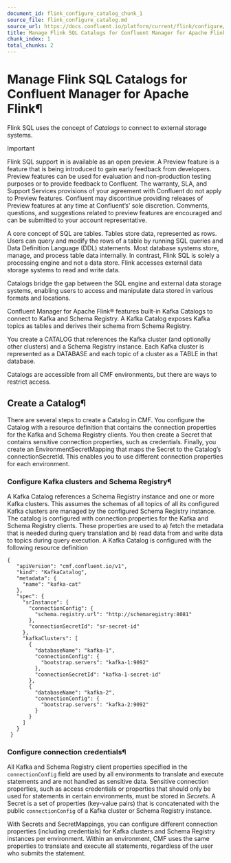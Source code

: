 ```yaml
---
document_id: flink_configure_catalog_chunk_1
source_file: flink_configure_catalog.md
source_url: https://docs.confluent.io/platform/current/flink/configure/catalog.html
title: Manage Flink SQL Catalogs for Confluent Manager for Apache Flink
chunk_index: 1
total_chunks: 2
---
```


# Manage Flink SQL Catalogs for Confluent Manager for Apache Flink¶

Flink SQL uses the concept of _Catalogs_ to connect to external storage systems.

Important

Flink SQL support in is available as an open preview. A Preview feature is a feature that is being introduced to gain early feedback from developers. Preview features can be used for evaluation and non-production testing purposes or to provide feedback to Confluent. The warranty, SLA, and Support Services provisions of your agreement with Confluent do not apply to Preview features. Confluent may discontinue providing releases of Preview features at any time at Confluent’s’ sole discretion. Comments, questions, and suggestions related to preview features are encouraged and can be submitted to your account representative.

A core concept of SQL are tables. Tables store data, represented as rows. Users can query and modify the rows of a table by running SQL queries and Data Definition Language (DDL) statements. Most database systems store, manage, and process table data internally. In contrast, Flink SQL is solely a processing engine and not a data store. Flink accesses external data storage systems to read and write data.

Catalogs bridge the gap between the SQL engine and external data storage systems, enabling users to access and manipulate data stored in various formats and locations.

Confluent Manager for Apache Flink® features built-in Kafka Catalogs to connect to Kafka and Schema Registry. A Kafka Catalog exposes Kafka topics as tables and derives their schema from Schema Registry.

You create a CATALOG that references the Kafka cluster (and optionally other clusters) and a Schema Registry instance. Each Kafka cluster is represented as a DATABASE and each topic of a cluster as a TABLE in that database.

Catalogs are accessible from all CMF environments, but there are ways to restrict access.

## Create a Catalog¶

There are several steps to create a Catalog in CMF. You configure the Catalog with a resource definition that contains the connection properties for the Kafka and Schema Registry clients. You then create a Secret that contains sensitive connection properties, such as credentials. Finally, you create an EnvironmentSecretMapping that maps the Secret to the Catalog’s connectionSecretId. This enables you to use different connection properties for each environment.

### Configure Kafka clusters and Schema Registry¶

A Kafka Catalog references a Schema Registry instance and one or more Kafka clusters. This assumes the schemas of all topics of all its configured Kafka clusters are managed by the configured Schema Registry instance. The catalog is configured with connection properties for the Kafka and Schema Registry clients. These properties are used to a) fetch the metadata that is needed during query translation and b) read data from and write data to topics during query execution. A Kafka Catalog is configured with the following resource definition

    {
       "apiVersion": "cmf.confluent.io/v1",
       "kind": "KafkaCatalog",
       "metadata": {
         "name": "kafka-cat"
       },
       "spec": {
         "srInstance": {
           "connectionConfig": {
             "schema.registry.url": "http://schemaregistry:8081"
           },
           "connectionSecretId": "sr-secret-id"
         },
         "kafkaClusters": [
           {
             "databaseName": "kafka-1",
             "connectionConfig": {
               "bootstrap.servers": "kafka-1:9092"
             },
             "connectionSecretId": "kafka-1-secret-id"
           },
           {
             "databaseName": "kafka-2",
             "connectionConfig": {
               "bootstrap.servers": "kafka-2:9092"
             }
           }
         ]
       }
     }

### Configure connection credentials¶

All Kafka and Schema Registry client properties specified in the `connectionConfig` field are used by all environments to translate and execute statements and are not handled as sensitive data. Sensitive connection properties, such as access credentials or properties that should only be used for statements in certain environments, must be stored in _Secrets_. A Secret is a set of properties (key-value pairs) that is concatenated with the public `connectionConfig` of a Kafka cluster or Schema Registry instance.

With Secrets and SecretMappings, you can configure different connection properties (including credentials) for Kafka clusters and Schema Registry instances per environment. Within an environment, CMF uses the same properties to translate and execute all statements, regardless of the user who submits the statement.
